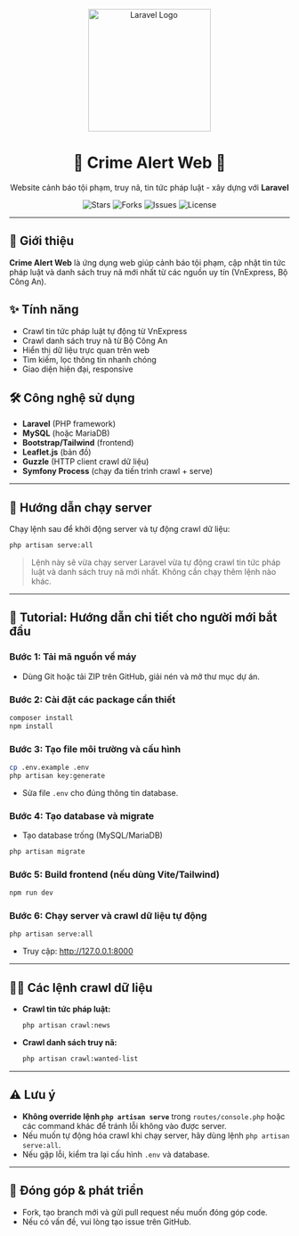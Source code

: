 <p align="center">
  <img src="https://raw.githubusercontent.com/laravel/art/master/logo-lockup/5%20SVG/2%20CMYK/1%20Full%20Color/laravel-logolockup-cmyk-red.svg" width="220" alt="Laravel Logo">
</p>

<h1 align="center">🚨 Crime Alert Web 🚨</h1>
<p align="center">Website cảnh báo tội phạm, truy nã, tin tức pháp luật - xây dựng với <b>Laravel</b></p>

<p align="center">
  <img src="https://img.shields.io/github/stars/chi-trung/crime-alert-web?style=social" alt="Stars">
  <img src="https://img.shields.io/github/forks/chi-trung/crime-alert-web?style=social" alt="Forks">
  <img src="https://img.shields.io/github/issues/chi-trung/crime-alert-web" alt="Issues">
  <img src="https://img.shields.io/github/license/chi-trung/crime-alert-web" alt="License">
</p>

---

## 👋 Giới thiệu
**Crime Alert Web** là ứng dụng web giúp cảnh báo tội phạm, cập nhật tin tức pháp luật và danh sách truy nã mới nhất từ các nguồn uy tín (VnExpress, Bộ Công An).

## ✨ Tính năng
- Crawl tin tức pháp luật tự động từ VnExpress
- Crawl danh sách truy nã từ Bộ Công An
- Hiển thị dữ liệu trực quan trên web
- Tìm kiếm, lọc thông tin nhanh chóng
- Giao diện hiện đại, responsive

## 🛠️ Công nghệ sử dụng
- **Laravel** (PHP framework)
- **MySQL** (hoặc MariaDB)
- **Bootstrap/Tailwind** (frontend)
- **Leaflet.js** (bản đồ)
- **Guzzle** (HTTP client crawl dữ liệu)
- **Symfony Process** (chạy đa tiến trình crawl + serve)

---

## 🚀 Hướng dẫn chạy server

Chạy lệnh sau để khởi động server và tự động crawl dữ liệu:

```bash
php artisan serve:all
```

> Lệnh này sẽ vừa chạy server Laravel vừa tự động crawl tin tức pháp luật và danh sách truy nã mới nhất. Không cần chạy thêm lệnh nào khác.

---

## 📖 Tutorial: Hướng dẫn chi tiết cho người mới bắt đầu

### Bước 1: Tải mã nguồn về máy
- Dùng Git hoặc tải ZIP trên GitHub, giải nén và mở thư mục dự án.

### Bước 2: Cài đặt các package cần thiết
```bash
composer install
npm install
```

### Bước 3: Tạo file môi trường và cấu hình
```bash
cp .env.example .env
php artisan key:generate
```
- Sửa file `.env` cho đúng thông tin database.

### Bước 4: Tạo database và migrate
- Tạo database trống (MySQL/MariaDB)
```bash
php artisan migrate
```

### Bước 5: Build frontend (nếu dùng Vite/Tailwind)
```bash
npm run dev
```

### Bước 6: Chạy server và crawl dữ liệu tự động
```bash
php artisan serve:all
```
- Truy cập: http://127.0.0.1:8000

---

## 🕵️‍♂️ Các lệnh crawl dữ liệu
- **Crawl tin tức pháp luật:**
  ```bash
  php artisan crawl:news
  ```
- **Crawl danh sách truy nã:**
  ```bash
  php artisan crawl:wanted-list
  ```

---

## ⚠️ Lưu ý
- **Không override lệnh `php artisan serve`** trong `routes/console.php` hoặc các command khác để tránh lỗi không vào được server.
- Nếu muốn tự động hóa crawl khi chạy server, hãy dùng lệnh `php artisan serve:all`.
- Nếu gặp lỗi, kiểm tra lại cấu hình `.env` và database.

---

## 🤝 Đóng góp & phát triển
- Fork, tạo branch mới và gửi pull request nếu muốn đóng góp code.
- Nếu có vấn đề, vui lòng tạo issue trên GitHub.
